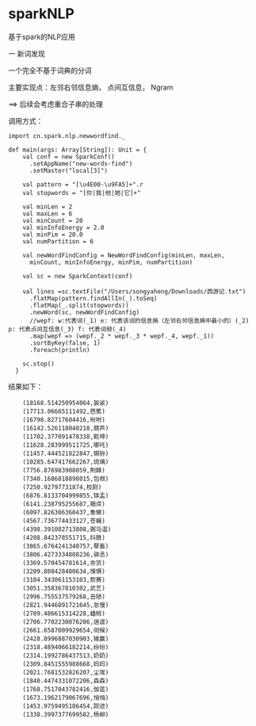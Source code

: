 # sparkNLP
基于spark的NLP应用

一 新词发现

一个完全不基于词典的分词

主要实现点：左邻右邻信息熵， 点间互信息， Ngram

==> 后续会考虑重合子串的处理

调用方式：
    
    import cn.spark.nlp.newwordfind._
    
    def main(args: Array[String]): Unit = {
        val conf = new SparkConf()
          .setAppName("new-words-find")
          .setMaster("local[3]")
    
        val pattern = "[\u4E00-\u9FA5]+".r
        val stopwords = "[你|我|他|她|它]+"
    
        val minLen = 2
        val maxLen = 6
        val minCount = 20
        val minInfoEnergy = 2.0
        val minPim = 20.0
        val numPartition = 6
    
        val newWordFindConfig = NewWordFindConfig(minLen, maxLen,
          minCount, minInfoEnergy, minPim, numPartition)
    
        val sc = new SparkContext(conf)
        
        val lines =sc.textFile("/Users/songyaheng/Downloads/西游记.txt")
          .flatMap(pattern.findAllIn(_).toSeq)
          .flatMap(_.split(stopwords))
          .newWord(sc, newWordFindConfig)
          //wepf: w:代表词(_1) e: 代表该词的信息熵（左邻右邻信息熵中最小的）(_2) p: 代表点间互信息(_3) f: 代表词频(_4)
          .map(wepf => (wepf._2 * wepf._3 * wepf._4, wepf._1))
          .sortByKey(false, 1)
          .foreach(println)
    
        sc.stop()
      }
      
结果如下：

        (18168.514250954064,袈裟)
        (17713.06665111492,芭蕉)
        (16798.82717604416,吩咐)
        (16142.526118040218,葫芦)
        (11702.377091478338,乾坤)
        (11628.283999511725,哪吒)
        (11457.444521822847,猢狲)
        (10285.647417662267,琉璃)
        (7756.876983908059,荆棘)
        (7340.1686818898015,包袱)
        (7250.92797731874,校尉)
        (6876.8133704999855,钵盂)
        (6141.238795255687,揭谛)
        (6097.826306360437,惫懒)
        (4567.736774433127,苍蝇)
        (4398.391082713808,弼马温)
        (4208.842378551715,抖擞)
        (3865.6764241340757,孽畜)
        (3806.4273334808236,驿丞)
        (3369.570454781614,夯货)
        (3209.808428480634,悚惧)
        (3104.343061153103,祭赛)
        (3051.358367810302,武艺)
        (2996.755537579268,丑陋)
        (2821.9446891721645,怠慢)
        (2789.486615314228,蟠桃)
        (2706.7702230076206,逍遥)
        (2661.6587009929654,伺候)
        (2428.8996887030903,输赢)
        (2318.4894066182214,纷纷)
        (2314.1992786437513,奶奶)
        (2309.8451555988668,妈妈)
        (2021.7681532826207,尘埃)
        (1840.4474331072206,森森)
        (1768.7517043782416,伽蓝)
        (1673.1962179067696,悄悄)
        (1453.9759495186454,踪迹)
        (1338.3997377699582,杨柳)